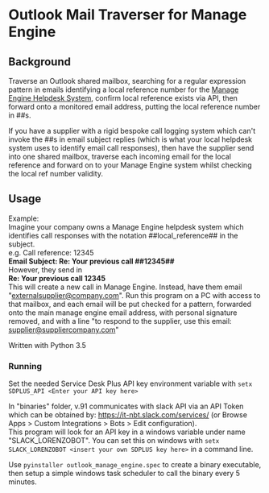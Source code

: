 # Outlook Mail Traverser for Manage Engine
## Background
Traverse an Outlook shared mailbox,  searching for a regular expression pattern in emails identifying a local reference number for the [Manage Engine Helpdesk System](https://www.manageengine.com), confirm local reference exists via API, then forward onto a monitored email address, putting the local reference number in ##s.

If you have a supplier with a rigid bespoke call logging system which can't invoke the ##s in email subject replies (which is what your local helpdesk system uses to identify email call responses), then have the supplier send into one shared mailbox, traverse each incoming email for the local reference and forward on to your Manage Engine system whilst checking the local ref number validity.

## Usage
Example:</br>
Imagine your company owns a Manage Engine helpdesk system which identifies call responses with the notation ##local_reference## in the subject.</br>
e.g.  Call reference: 12345</br>
<b>Email Subject: Re: Your previous call ##12345##</br></b>
However, they send in</br>
<b>Re: Your previous call 12345</br></b>
This will create a new call in Manage Engine. Instead, have them email "externalsupplier@company.com". Run this program on a PC with access to that mailbox, and each email will be put checked for a pattern, forwarded onto the main manage engine email address, with personal signature removed, and with a line "to respond to the supplier, use this email: supplier@suppliercompany.com"

Written with Python 3.5

### Running
Set the needed Service Desk Plus API key environment variable with `setx SDPLUS_API <Enter your API key here>`

In "binaries" folder, v.91 communicates with slack API via an API Token which can be obtained by: https://it-nbt.slack.com/services/ (or Browse Apps  > Custom Integrations  > Bots  > Edit configuration).  
This program will look for an API key in a windows variable under name "SLACK_LORENZOBOT". You can set this on windows with `setx SLACK_LORENZOBOT <insert your own SDPLUS key here>` in a command line.

Use `pyinstaller outlook_manage_engine.spec` to create a binary executable, then setup a simple windows task scheduler to call the binary every 5 minutes.
